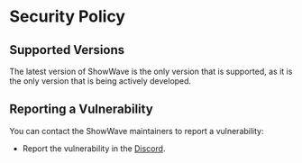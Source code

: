 # Security Policy

## Supported Versions

The latest version of ShowWave is the only version that is supported, as it is the only version that is being actively developed.

## Reporting a Vulnerability

You can contact the ShowWave maintainers to report a vulnerability:
 - Report the vulnerability in the [Discord](https://docs.undi.rest/links/discord).
